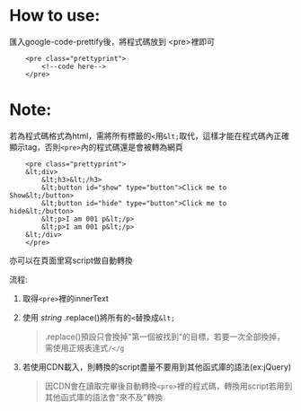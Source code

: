 # How to use:

匯入google-code-prettify後，將程式碼放到 &lt;pre&gt;裡即可

        <pre class="prettyprint">
            <!--code here-->
        </pre>

# Note:

若為程式碼格式為html，需將所有標籤的`<`用`&lt;`取代，這樣才能在程式碼內正確顯示tag，否則`<pre>`內的程式碼還是會被轉為網頁


        <pre class="prettyprint">
        &lt;div>
            &lt;h3>&lt;/h3>
            &lt;button id="show" type="button">Click me to Show&lt;/button>
            &lt;button id="hide" type="button">Click me to hide&lt;/button>
            &lt;p>I am 001 p&lt;/p>
            &lt;p>I am 001 p&lt;/p>
        &lt;/div>
        </pre>

亦可以在頁面里寫script做自動轉換

流程:
    
1. 取得`<pre>`裡的innerText
2. 使用 _string_ .replace()將所有的`<`替換成`&lt;`

    >.replace()預設只會換掉"第一個被找到"的目標，若要一次全部換掉，需使用正規表達式`/</g`
    
3. 若使用CDN載入，則轉換的script盡量不要用到其他函式庫的語法(ex:jQuery)

    >因CDN會在讀取完畢後自動轉換`<pre>`裡的程式碼，轉換用script若用到其他函式庫的語法會"來不及"轉換